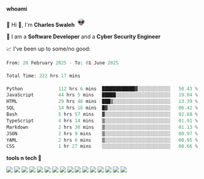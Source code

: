 **whoami**

🤪 Hi 👋, I'm **Charles Swaleh** <img src="alien.gif" height="25px">

🤖 I am a **Software Developer** and a **Cyber Security Engineer**

📈 I've been up to some/no good:

<!--START_SECTION:waka-->

```python
From: 28 February 2025 - To: 01 June 2025

Total Time: 222 hrs 17 mins

Python             112 hrs 6 mins  ████████████▓░░░░░░░░░░░░   50.43 %
JavaScript         44 hrs 5 mins   █████░░░░░░░░░░░░░░░░░░░░   19.84 %
HTML               29 hrs 46 mins  ███▒░░░░░░░░░░░░░░░░░░░░░   13.39 %
SQL                14 hrs 16 mins  █▓░░░░░░░░░░░░░░░░░░░░░░░   06.42 %
Bash               5 hrs 57 mins   ▓░░░░░░░░░░░░░░░░░░░░░░░░   02.68 %
TypeScript         4 hrs 14 mins   ▒░░░░░░░░░░░░░░░░░░░░░░░░   01.91 %
Markdown           2 hrs 30 mins   ▒░░░░░░░░░░░░░░░░░░░░░░░░   01.13 %
JSON               2 hrs 9 mins    ▒░░░░░░░░░░░░░░░░░░░░░░░░   00.97 %
YAML               2 hrs 6 mins    ▒░░░░░░░░░░░░░░░░░░░░░░░░   00.95 %
CSS                1 hr 27 mins    ░░░░░░░░░░░░░░░░░░░░░░░░░   00.66 %
```

<!--END_SECTION:waka-->


**tools n tech 🔭**

![](https://img.shields.io/badge/OS-Linux-informational?style=flat&logo=linux&logoColor=white&color=800020)
![](https://img.shields.io/badge/Code-JavaScript-informational?style=flat&logo=javascript&logoColor=white&color=800020)
![](https://img.shields.io/badge/Code-Python-informational?style=flat&logo=python&logoColor=white&color=800020)
![](https://img.shields.io/badge/Code-C-informational?style=flat&logo=c&logoColor=white&color=800020)
![](https://img.shields.io/badge/Code-Ruby-informational?style=flat&logo=ruby&logoColor=white&color=800020)
![](https://img.shields.io/badge/Code-Go-informational?style=flat&logo=go&logoColor=white&color=800020)
![](https://img.shields.io/badge/Framework-React-informational?style=flat&logo=react&logoColor=white&color=800020)
![](https://img.shields.io/badge/Framework-Django-informational?style=flat&logo=django&logoColor=white&color=800020)
![](https://img.shields.io/badge/Framework-Flask-informational?style=flat&logo=flask&logoColor=white&color=800020)
![](https://img.shields.io/badge/Framework-Rails-informational?style=flat&logo=Ruby&logoColor=white&color=800020)
![](https://img.shields.io/badge/Shell-Bash-informational?style=flat&logo=gnu-bash&logoColor=white&color=800020)
![](https://img.shields.io/badge/DB-PostgreSQL-informational?style=flat&logo=postgresql&logoColor=white&color=800020)
![](https://img.shields.io/badge/DB-MySQL-informational?style=flat&logo=mysql&logoColor=white&color=800020)
![](https://img.shields.io/badge/CI/CD-Docker-informational?style=flat&logo=docker&logoColor=white&color=800020)
![](https://img.shields.io/badge/CI/CD-Kubernetes-informational?style=flat&logo=kubernetes&logoColor=white&color=800020)
![](https://img.shields.io/badge/CI/CD-Jenkins-informational?style=flat&logo=jenkins&logoColor=white&color=800020)

<!-- **stats 🔭**

[![Charles's GitHub stats](https://github-readme-stats.vercel.app/api?username=mashm3ll0w&count_private=true&show_icons=true&theme=maroongold&include_all_commits=true)](https://github.com/anuraghazra/github-readme-stats)             [![Top Langs](https://github-readme-stats.vercel.app/api/top-langs/?username=mashm3ll0w&layout=compact&theme=maroongold&langs_count=6)](https://github.com/anuraghazra/github-readme-stats) -->
